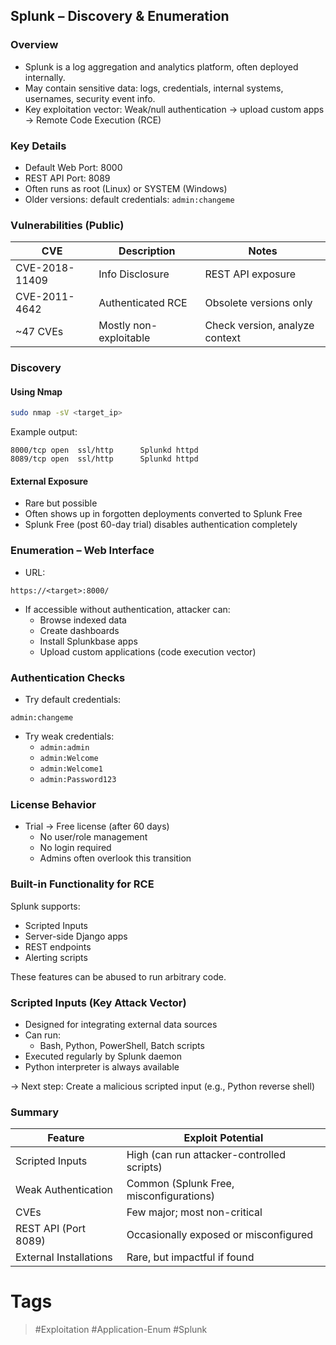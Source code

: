 ## Splunk – Discovery & Enumeration
### Overview

- Splunk is a log aggregation and analytics platform, often deployed internally.    
- May contain sensitive data: logs, credentials, internal systems, usernames, security event info.
- Key exploitation vector: Weak/null authentication → upload custom apps → Remote Code Execution (RCE)
### Key Details

- Default Web Port: 8000    
- REST API Port: 8089
- Often runs as root (Linux) or SYSTEM (Windows)
- Older versions: default credentials: `admin:changeme`
### Vulnerabilities (Public)

| CVE            | Description            | Notes                          |
| -------------- | ---------------------- | ------------------------------ |
| CVE-2018-11409 | Info Disclosure        | REST API exposure              |
| CVE-2011-4642  | Authenticated RCE      | Obsolete versions only         |
| ~47 CVEs       | Mostly non-exploitable | Check version, analyze context |
### Discovery

#### Using Nmap

```bash
sudo nmap -sV <target_ip>
```

Example output:

```
8000/tcp open  ssl/http      Splunkd httpd
8089/tcp open  ssl/http      Splunkd httpd
```
#### External Exposure

- Rare but possible    
- Often shows up in forgotten deployments converted to Splunk Free
- Splunk Free (post 60-day trial) disables authentication completely
### Enumeration – Web Interface

- URL:

```
https://<target>:8000/
```

- If accessible without authentication, attacker can:    
    - Browse indexed data
    - Create dashboards
    - Install Splunkbase apps
    - Upload custom applications (code execution vector)    
### Authentication Checks

- Try default credentials:

```
admin:changeme
```

- Try weak credentials:    
    - `admin:admin`
    - `admin:Welcome`        
    - `admin:Welcome1`
    - `admin:Password123`
### License Behavior

- Trial → Free license (after 60 days)    
    - No user/role management
    - No login required        
    - Admins often overlook this transition
### Built-in Functionality for RCE

Splunk supports:

- Scripted Inputs    
- Server-side Django apps
- REST endpoints
- Alerting scripts

These features can be abused to run arbitrary code.
### Scripted Inputs (Key Attack Vector)

- Designed for integrating external data sources    
- Can run:
    - Bash, Python, PowerShell, Batch scripts
- Executed regularly by Splunk daemon
- Python interpreter is always available

→ Next step: Create a malicious scripted input (e.g., Python reverse shell)
### Summary

| Feature                | Exploit Potential                          |
| ---------------------- | ------------------------------------------ |
| Scripted Inputs        | High (can run attacker-controlled scripts) |
| Weak Authentication    | Common (Splunk Free, misconfigurations)    |
| CVEs                   | Few major; most non-critical               |
| REST API (Port 8089)   | Occasionally exposed or misconfigured      |
| External Installations | Rare, but impactful if found               |
# Tags
> #Exploitation #Application-Enum #Splunk